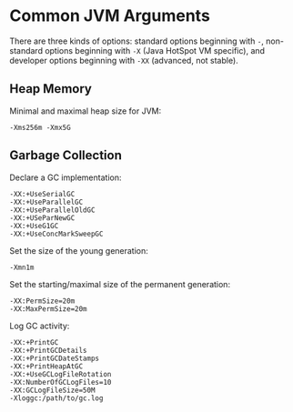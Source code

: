 # Common JVM Arguments

There are three kinds of options: standard options beginning with `-`, non-standard options beginning with `-X` (Java HotSpot VM specific), and developer options beginning with `-XX` (advanced, not stable).

## Heap Memory

Minimal and maximal heap size for JVM:

```console
-Xms256m -Xmx5G
```

## Garbage Collection

Declare a GC implementation:

```console
-XX:+UseSerialGC
-XX:+UseParallelGC
-XX:+UseParallelOldGC
-XX:+USeParNewGC
-XX:+UseG1GC
-XX:+UseConcMarkSweepGC
```

Set the size of the young generation:

```console
-Xmn1m
```

Set the starting/maximal size of the permanent generation:

```console
-XX:PermSize=20m
-XX:MaxPermSize=20m
```

Log GC activity:

```console
-XX:+PrintGC
-XX:+PrintGCDetails
-XX:+PrintGCDateStamps
-XX:+PrintHeapAtGC
-XX:+UseGCLogFileRotation
-XX:NumberOfGCLogFiles=10
-XX:GCLogFileSize=50M
-Xloggc:/path/to/gc.log
```
